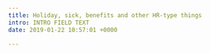 ```yaml
---
title: Holiday, sick, benefits and other HR-type things
intro: INTRO FIELD TEXT
date: 2019-01-22 10:57:01 +0000

---
```


